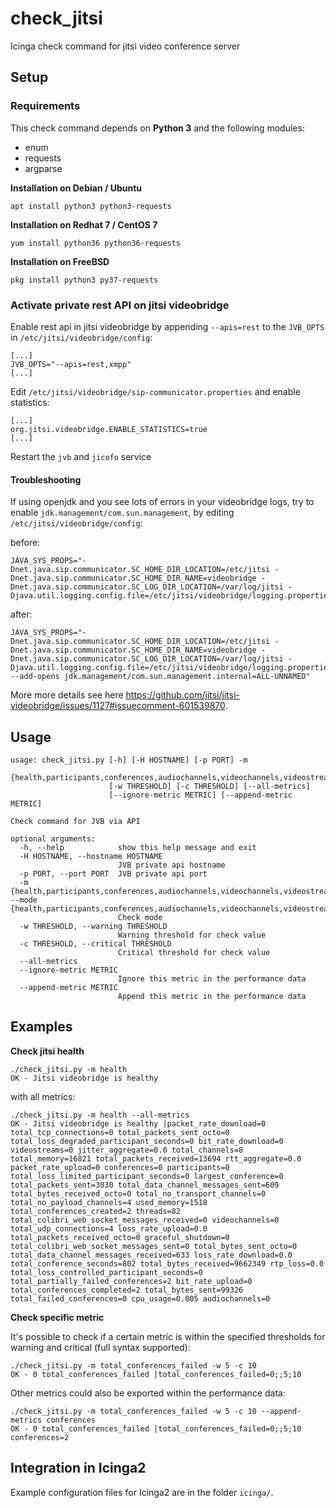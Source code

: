 # check_jitsi
Icinga check command for jitsi video conference server

## Setup

### Requirements

This check command depends on **Python 3** and the following modules:
 * enum
 * requests
 * argparse

**Installation on Debian / Ubuntu**
```
apt install python3 python3-requests
```

**Installation on Redhat 7 / CentOS 7**
```
yum install python36 python36-requests
```

**Installation on FreeBSD**
```
pkg install python3 py37-requests
```


### Activate private rest API on jitsi videobridge

Enable rest api in jitsi videobridge by appending `--apis=rest` to the `JVB_OPTS` in `/etc/jitsi/videobridge/config`:

```
[...]
JVB_OPTS="--apis=rest,xmpp"
[...]
```

Edit `/etc/jitsi/videobridge/sip-communicator.properties` and enable statistics:

```
[...]
org.jitsi.videobridge.ENABLE_STATISTICS=true
[...]
```

Restart the `jvb` and `jicofo` service

#### Troubleshooting

If using openjdk and you see lots of errors in your videobridge logs, try to enable `jdk.management/com.sun.management`, by editing `/etc/jitsi/videobridge/config`:

before:
```
JAVA_SYS_PROPS="-Dnet.java.sip.communicator.SC_HOME_DIR_LOCATION=/etc/jitsi -Dnet.java.sip.communicator.SC_HOME_DIR_NAME=videobridge -Dnet.java.sip.communicator.SC_LOG_DIR_LOCATION=/var/log/jitsi -Djava.util.logging.config.file=/etc/jitsi/videobridge/logging.properties"
```

after:
```
JAVA_SYS_PROPS="-Dnet.java.sip.communicator.SC_HOME_DIR_LOCATION=/etc/jitsi -Dnet.java.sip.communicator.SC_HOME_DIR_NAME=videobridge -Dnet.java.sip.communicator.SC_LOG_DIR_LOCATION=/var/log/jitsi -Djava.util.logging.config.file=/etc/jitsi/videobridge/logging.properties --add-opens jdk.management/com.sun.management.internal=ALL-UNNAMED"
```

More more details see here https://github.com/jitsi/jitsi-videobridge/issues/1127#issuecomment-601539870.

## Usage

```
usage: check_jitsi.py [-h] [-H HOSTNAME] [-p PORT] -m
                      {health,participants,conferences,audiochannels,videochannels,videostreams,total_conferences_completed,total_conferences_created,total_conferences_failed,total_partially_failed_conferences,jitter_aggregate,total_no_payload_channels,total_no_transport_channels}
                      [-w THRESHOLD] [-c THRESHOLD] [--all-metrics]
                      [--ignore-metric METRIC] [--append-metric METRIC]

Check command for JVB via API

optional arguments:
  -h, --help            show this help message and exit
  -H HOSTNAME, --hostname HOSTNAME
                        JVB private api hostname
  -p PORT, --port PORT  JVB private api port
  -m {health,participants,conferences,audiochannels,videochannels,videostreams,total_conferences_completed,total_conferences_created,total_conferences_failed,total_partially_failed_conferences,jitter_aggregate,total_no_payload_channels,total_no_transport_channels}, --mode {health,participants,conferences,audiochannels,videochannels,videostreams,total_conferences_completed,total_conferences_created,total_conferences_failed,total_partially_failed_conferences,jitter_aggregate,total_no_payload_channels,total_no_transport_channels}
                        Check mode
  -w THRESHOLD, --warning THRESHOLD
                        Warning threshold for check value
  -c THRESHOLD, --critical THRESHOLD
                        Critical threshold for check value
  --all-metrics
  --ignore-metric METRIC
                        Ignore this metric in the performance data
  --append-metric METRIC
                        Append this metric in the performance data
```

## Examples

**Check jitsi health**
```
./check_jitsi.py -m health
OK - Jitsi videobridge is healthy 
```

with all metrics:

```
./check_jitsi.py -m health --all-metrics 
OK - Jitsi videobridge is healthy |packet_rate_download=0 total_tcp_connections=0 total_packets_sent_octo=0 total_loss_degraded_participant_seconds=0 bit_rate_download=0 videostreams=0 jitter_aggregate=0.0 total_channels=8 total_memory=16821 total_packets_received=13694 rtt_aggregate=0.0 packet_rate_upload=0 conferences=0 participants=0 total_loss_limited_participant_seconds=0 largest_conference=0 total_packets_sent=3030 total_data_channel_messages_sent=609 total_bytes_received_octo=0 total_no_transport_channels=0 total_no_payload_channels=4 used_memory=1518 total_conferences_created=2 threads=82 total_colibri_web_socket_messages_received=0 videochannels=0 total_udp_connections=4 loss_rate_upload=0.0 total_packets_received_octo=0 graceful_shutdown=0 total_colibri_web_socket_messages_sent=0 total_bytes_sent_octo=0 total_data_channel_messages_received=633 loss_rate_download=0.0 total_conference_seconds=802 total_bytes_received=9662349 rtp_loss=0.0 total_loss_controlled_participant_seconds=0 total_partially_failed_conferences=2 bit_rate_upload=0 total_conferences_completed=2 total_bytes_sent=99326 total_failed_conferences=0 cpu_usage=0.005 audiochannels=0
```

**Check specific metric**

It's possible to check if a certain metric is within the specified thresholds for warning and critical (full syntax supported):
```
./check_jitsi.py -m total_conferences_failed -w 5 -c 10
OK - 0 total_conferences_failed |total_conferences_failed=0;;5;10
```

Other metrics could also be exported within the performance data:

```
./check_jitsi.py -m total_conferences_failed -w 5 -c 10 --append-metrics conferences
OK - 0 total_conferences_failed |total_conferences_failed=0;;5;10 conferences=2
```

## Integration in Icinga2

Example configuration files for Icinga2 are in the folder `icinga/`.

